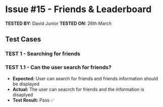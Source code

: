 # Issue #15 - Friends & Leaderboard 


**TESTED BY:** David Junior
**TESTED ON:** 26th March

## Test Cases

### TEST 1 - Searching for friends
### TEST 1.1 - Can the user search for friends?

- **Expected:** User can search for friends and friends information should be displayed
- **Actual:** The user can seacrch for friends and the information is disaplyed 
- **Test Result:** Pass ✅
